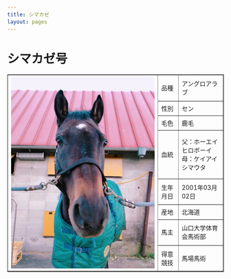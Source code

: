 ```yaml
---
title: シマカゼ
layout: pages
---
```


# シマカゼ号

<table border="1">
    <tr>
        <th rowspan="8"><img src="img/IMG_8250.JPG"></th>
        <td>品種</td>
        <td>アングロアラブ</td>
    </tr>
    <tr>
        <td>性別</td>
        <td>セン</td>
    </tr>
    <tr>
        <td>毛色</td>
        <td>鹿毛</td>
    </tr>
    <tr>
        <td>血統</td>
        <td>父：ホーエイヒロボーイ<br>母：ケイアイシマウタ</td>
    </tr>
    <tr>
        <td>生年月日</td>
        <td>2001年03月02日</td>
    </tr>
    <tr>
        <td>産地</td>
        <td>北海道</td>
    </tr>
    <tr>
        <td>馬主</td>
        <td>山口大学体育会馬術部</td>
    </tr>
    <tr>
        <td>得意競技</td>
        <td>馬場馬術</td>
    </tr>
</table>

<br>